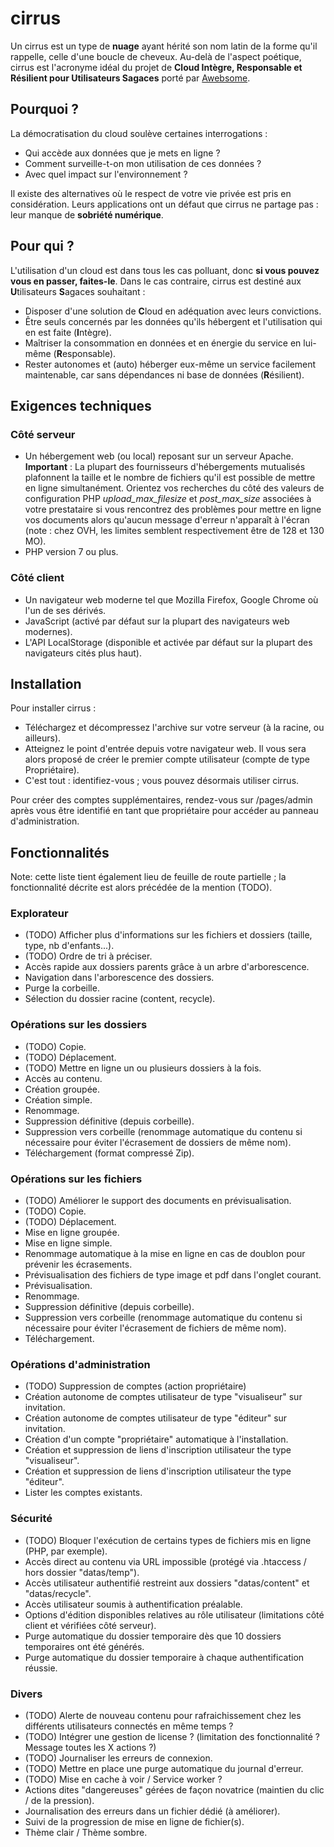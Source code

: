 # cirrus

Un cirrus est un type de **nuage** ayant hérité son nom latin de la forme qu'il rappelle, celle d'une boucle de cheveux. Au-delà de l'aspect poétique, cirrus est l'acronyme idéal du projet de **Cloud Intègre, Responsable et Résilient pour Utilisateurs Sagaces** porté par [Awebsome](https://awebsome.fr).

## Pourquoi ?

La démocratisation du cloud soulève certaines interrogations :

* Qui accède aux données que je mets en ligne ?
* Comment surveille-t-on mon utilisation de ces données ?
* Avec quel impact sur l'environnement ?

Il existe des alternatives où le respect de votre vie privée est pris en considération. Leurs applications ont un défaut que cirrus ne partage pas : leur manque de **sobriété numérique**.

## Pour qui ?

L'utilisation d'un cloud est dans tous les cas polluant, donc **si vous pouvez vous en passer, faites-le**. Dans le cas contraire, cirrus est destiné aux **U**tilisateurs **S**agaces souhaitant :
* Disposer d'une solution de **C**loud en adéquation avec leurs convictions. 
* Être seuls concernés par les données qu'ils hébergent et l'utilisation qui en est faite (**I**ntègre).
* Maîtriser la consommation en données et en énergie du service en lui-même (**R**esponsable).
* Rester autonomes et (auto) héberger eux-même un service facilement maintenable, car sans dépendances ni base de données (**R**ésilient).

## Exigences techniques

### Côté serveur

* Un hébergement web (ou local) reposant sur un serveur Apache. **Important** : La plupart des fournisseurs d'hébergements mutualisés plafonnent la taille et le nombre de fichiers qu'il est possible de mettre en ligne simultanément. Orientez vos recherches du côté des valeurs de configuration PHP *upload_max_filesize* et *post_max_size* associées à votre prestataire si vous rencontrez des problèmes pour mettre en ligne vos documents alors qu'aucun message d'erreur n'apparaît à l'écran (note : chez OVH, les limites semblent respectivement être de 128 et 130 MO).
* PHP version 7 ou plus.

### Côté client

* Un navigateur web moderne tel que Mozilla Firefox, Google Chrome où l'un de ses dérivés.
* JavaScript (activé par défaut sur la plupart des navigateurs web modernes).
* L'API LocalStorage (disponible et activée par défaut sur la plupart des navigateurs cités plus haut).

## Installation

Pour installer cirrus :
* Téléchargez et décompressez l'archive sur votre serveur (à la racine, ou ailleurs).
* Atteignez le point d'entrée depuis votre navigateur web. Il vous sera alors proposé de créer le premier compte utilisateur (compte de type Propriétaire).
* C'est tout : identifiez-vous ; vous pouvez désormais utiliser cirrus.

Pour créer des comptes supplémentaires, rendez-vous sur /pages/admin après vous être identifié en tant que propriétaire pour accéder au panneau d'administration. 

## Fonctionnalités

Note: cette liste tient également lieu de feuille de route partielle ; la fonctionnalité décrite est alors précédée de la mention (TODO).

### Explorateur

* (TODO) Afficher plus d'informations sur les fichiers et dossiers (taille, type, nb d'enfants...).
* (TODO) Ordre de tri à préciser.
* Accès rapide aux dossiers parents grâce à un arbre d'arborescence.
* Navigation dans l'arborescence des dossiers.
* Purge la corbeille.
* Sélection du dossier racine (content, recycle).

### Opérations sur les dossiers

* (TODO) Copie.
* (TODO) Déplacement.
* (TODO) Mettre en ligne un ou plusieurs dossiers à la fois.
* Accès au contenu.
* Création groupée.
* Création simple.
* Renommage.
* Suppression définitive (depuis corbeille).
* Suppression vers corbeille (renommage automatique du contenu si nécessaire pour éviter l'écrasement de dossiers de même nom).
* Téléchargement (format compressé Zip).

### Opérations sur les fichiers

* (TODO) Améliorer le support des documents en prévisualisation.
* (TODO) Copie.
* (TODO) Déplacement.
* Mise en ligne groupée.
* Mise en ligne simple.
* Renommage automatique à la mise en ligne en cas de doublon pour prévenir les écrasements.
* Prévisualisation des fichiers de type image et pdf dans l'onglet courant.
* Prévisualisation.
* Renommage.
* Suppression définitive (depuis corbeille).
* Suppression vers corbeille (renommage automatique du contenu si nécessaire pour éviter l'écrasement de fichiers de même nom).
* Téléchargement.

### Opérations d'administration

* (TODO) Suppression de comptes (action propriétaire)
* Création autonome de comptes utilisateur de type "visualiseur" sur invitation.
* Création autonome de comptes utilisateur de type "éditeur" sur invitation.
* Création d'un compte "propriétaire" automatique à l'installation. 
* Création et suppression de liens d'inscription utilisateur the type "visualiseur".
* Création et suppression de liens d'inscription utilisateur the type "éditeur".
* Lister les comptes existants.

### Sécurité

* (TODO) Bloquer l'exécution de certains types de fichiers mis en ligne (PHP, par exemple). 
* Accès direct au contenu via URL impossible (protégé via .htaccess / hors dossier "datas/temp").
* Accès utilisateur authentifié restreint aux dossiers "datas/content" et "datas/recycle". 
* Accès utilisateur soumis à authentification préalable.
* Options d'édition disponibles relatives au rôle utilisateur (limitations côté client et vérifiées côté serveur). 
* Purge automatique du dossier temporaire dès que 10 dossiers temporaires ont été générés.
* Purge automatique du dossier temporaire à chaque authentification réussie.

### Divers

* (TODO) Alerte de nouveau contenu pour rafraichissement chez les différents utilisateurs connectés en même temps ?
* (TODO) Intégrer une gestion de license ? (limitation des fonctionnalité ? Message toutes les X actions ?)
* (TODO) Journaliser les erreurs de connexion.
* (TODO) Mettre en place une purge automatique du journal d'erreur.
* (TODO) Mise en cache à voir / Service worker ?
* Actions dites "dangereuses" gérées de façon novatrice (maintien du clic / de la pression).
* Journalisation des erreurs dans un fichier dédié (à améliorer).
* Suivi de la progression de mise en ligne de fichier(s).
* Thème clair / Thème sombre.